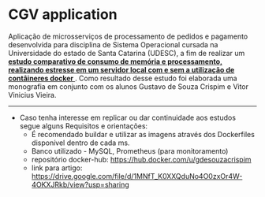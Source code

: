 # CGV application
Aplicação de microsserviços de processamento de pedidos e pagamento desenvolvida para disciplina de Sistema Operacional cursada na Universidade do estado de Santa Catarina (UDESC), a fim de realizar um <b> <a href="https://drive.google.com/file/d/1MNfT_K0XXQduNo4O0zxOr4W-4OKXJRkb/view?usp=sharing"> estudo comparativo de consumo de memória e processamento, realizando estresse em um servidor local com e sem a utilização de contâineres docker </a> </b>. Como resultado desse estudo foi elaborada uma monografia em conjunto com os alunos Gustavo de Souza Crispim e Vitor Vinicius Vieira.

___________________________________
- Caso tenha interesse em replicar ou dar continuidade aos estudos segue alguns Requisitos e orientações:
  - É recomendado buildar e utilizar as imagens através dos Dockerfiles disponível dentro de cada ms.
  - Banco utilizado - MySQL, Prometheus (para monitoramento)
  - repositório docker-hub: https://hub.docker.com/u/gdesouzacrispim
  - link para artigo: https://drive.google.com/file/d/1MNfT_K0XXQduNo4O0zxOr4W-4OKXJRkb/view?usp=sharing
